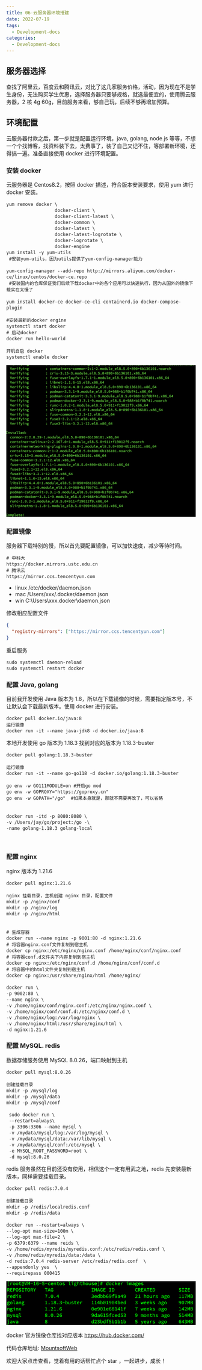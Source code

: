 ```yaml
---
title: 06-云服务器环境搭建
date: 2022-07-19
tags:
  - Development-docs
categories:
  - Development-docs
---
```


## 服务器选择

查找了阿里云，百度云和腾讯云，对比了这几家服务价格，活动，因为现在不是学生身份，无法购买学生优惠，选择服务器只要够规格，就选最便宜的，使用腾云服务器，2 核 4g 60g，目前服务来看，够自己玩，后续不够再增加预算。

## 环境配置

云服务器付款之后，第一步就是配置运行环境，java, golang, node.js 等等，不想一个个找博客，找资料装下去，太费事了，装了自己又记不住，等部署新环境，还得搞一遍。准备直接使用 docker 进行环境配置。

### 安装 docker

云服务器是 Centos8.2，按照 docker 描述，符合版本安装要求，使用 yum 进行 docker 安装。

```
yum remove docker \
                  docker-client \
                  docker-client-latest \
                  docker-common \
                  docker-latest \
                  docker-latest-logrotate \
                  docker-logrotate \
                  docker-engine
yum install -y yum-utils
 #安装yum-utils，因为utils提供了yum-config-manager能力

yum-config-manager --add-repo http://mirrors.aliyun.com/docker-ce/linux/centos/docker-ce.repo
 #安装国内的仓库保证我们后续下载docker中的各个应用可以快速执行，因为从国外的镜像下载实在太慢了

yum install docker-ce docker-ce-cli containerd.io docker-compose-plugin

#安装最新的docker engine
systemctl start docker
# 启动docker
docker run hello-world

开机自启 docker
systemctl enable docker
```

![docker_install](../../assets/docsImages/initServer/docker_install.png)

### 配置镜像

服务器下载特别的慢，所以首先要配置镜像，可以加快速度，减少等待时间。

```
# 中科大
https://docker.mirrors.ustc.edu.cn
# 腾讯云
https://mirror.ccs.tencentyun.com
```

- linux /etc/docker/daemon.json
- mac /Users/xxx/.docker/daemon.json
- win C:\Users\xxx\.docker\daemon.json

修改相应配置文件

```json
{
  "registry-mirrors": ["https://mirror.ccs.tencentyun.com"]
}
```

重启服务

```shell
sudo systemctl daemon-reload
sudo systemctl restart docker
```

### 配置 Java, golang

目前我开发使用 Java 版本为 1.8，所以在下载镜像的时候，需要指定版本号，不让默认会下载最新版本。使用 docker 进行安装。

```
docker pull docker.io/java:8
运行镜像
docker run -it --name java-jdk8 -d docker.io/java:8
```

本地开发使用 go 版本为 1.18.3 找到对应的版本为 1.18.3-buster

```
docker pull golang:1.18.3-buster

运行镜像
docker run -it --name go-go118 -d docker.io/golang:1.18.3-buster

go env -w GO111MODULE=on #开启go mod
go env -w GOPROXY="https://goproxy.cn"
go env -w GOPATH="/go"  #如果本身就是，那就不需要再改了，可以省略


docker run -itd -p 8080:8080 \
-v /Users/jay/go/project:/go -\
-name golang-1.18.3 golang-local



```

### 配置 nginx

nginx 版本为 1.21.6

```
docker pull nginx:1.21.6

nginx 挂载目录，主机创建 nginx 目录，配置文件
mkdir -p /nginx/conf
mkdir -p /nginx/log
mkdir -p /nginx/html


# 生成容器
docker run --name nginx -p 9001:80 -d nginx:1.21.6
# 将容器nginx.conf文件复制到宿主机
docker cp nginx:/etc/nginx/nginx.conf /home/nginx/conf/nginx.conf
# 将容器conf.d文件夹下内容复制到宿主机
docker cp nginx:/etc/nginx/conf.d /home/nginx/conf/conf.d
# 将容器中的html文件夹复制到宿主机
docker cp nginx:/usr/share/nginx/html /home/nginx/

docker run \
-p 9002:80 \
--name nginx \
-v /home/nginx/conf/nginx.conf:/etc/nginx/nginx.conf \
-v /home/nginx/conf/conf.d:/etc/nginx/conf.d \
-v /home/nginx/log:/var/log/nginx \
-v /home/nginx/html:/usr/share/nginx/html \
-d nginx:1.21.6
```

### 配置 MySQL. redis

数据存储服务使用 MySQL 8.0.26，端口映射到主机

```
docker pull mysql:8.0.26

创建挂载目录
mkdir -p /mysql/log
mkdir -p /mysql/data
mkdir -p /mysql/conf

 sudo docker run \
 -–restart=always\
 -p 3306:3306 --name mysql \
 -v /mydata/mysql/log:/var/log/mysql \
 -v /mydata/mysql/data:/var/lib/mysql \
 -v /mydata/mysql/conf:/etc/mysql \
 -e MYSQL_ROOT_PASSWORD=root \
 -d mysql:8.0.26

```

redis 服务虽然在目前还没有使用，相信这个一定有用武之地，redis 先安装最新版本，同样需要挂载目录。

```
docker pull redis:7.0.4

创建挂载目录
mkdir -p /redis/localredis.conf
mkdir -p /redis/data

docker run --restart=always \
--log-opt max-size=100m \
--log-opt max-file=2 \
-p 6379:6379 --name reids \
-v /home/redis/myredis/myredis.conf:/etc/redis/redis.conf \
-v /home/redis/myredis/data:/data \
-d redis:7.0.4 redis-server /etc/redis/redis.conf  \
--appendonly yes  \
--requirepass 000415

```

![docker_images](../../assets/docsImages/initServer/docker_images.png)

docker 官方镜像仓库找对应版本
https://hub.docker.com/

代码仓库地址: [MountsoftWeb](https://github.com/mountsoftweb/)

欢迎大家点击查看，觉着有用的话帮忙点个 star ，一起进步，成长！
